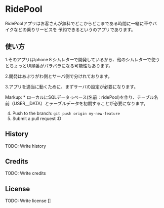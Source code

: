 

# RidePool
RidePoolアプリはお客さんが無料でどこからどこまである時間に一緒に車やバイクなどの乗りサービスを
予約できるというのアプリであります。

## 使い方
1.そのアプリはIphone８シムレターで開発しているから、他のシムレターで使うとちょっとUI順番がバラバラになる可能性もあります。

2.開発はあぷりがわ側とサーバ側で分けれております。

3.アプリを適当に動くために、まずサーバの設定が必要になります。

Markup: * ローカルにSQLデータっベース(名前：ridePool)を作り、テーブル名前（USER＿DATA）とテーブルデータを初期することが必要になります。
    
  
4. Push to the branch: `git push origin my-new-feature`
5. Submit a pull request :D
## History
TODO: Write history
## Credits
TODO: Write credits
## License
TODO: Write license
]]
